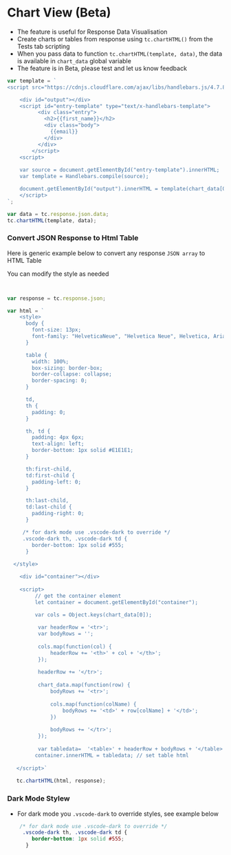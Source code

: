 # Chart View (Beta)
- The feature is useful for Response Data Visualisation
- Create charts or tables from response using `tc.chartHTML()` from the Tests tab scripting
- When you pass data to function `tc.chartHTML(template, data)`, the data is available in `chart_data` global variable
- The feature is in Beta, please test and let us know feedback

```js
var template = `
<script src="https://cdnjs.cloudflare.com/ajax/libs/handlebars.js/4.7.8/handlebars.min.js"></script>

    <div id="output"></div>
    <script id="entry-template" type="text/x-handlebars-template">
          <div class="entry">
            <h2>{{first_name}}</h2>
            <div class="body">
              {{email}}
            </div>
          </div>
        </script>
    <script>
    
    var source = document.getElementById("entry-template").innerHTML;
    var template = Handlebars.compile(source);

    document.getElementById("output").innerHTML = template(chart_data[0]);
    </script>
`;

var data = tc.response.json.data;
tc.chartHTML(template, data);
```


### Convert JSON Response to Html Table
Here is generic example below to convert any response `JSON array` to HTML Table

You can modify the style as needed


```js


var response = tc.response.json;

var html = `
    <style>
      body {
        font-size: 13px;
        font-family: "HelveticaNeue", "Helvetica Neue", Helvetica, Arial, sans-serif;
      }

      table {
        width: 100%;
        box-sizing: border-box;
        border-collapse: collapse;
        border-spacing: 0;
      }

      td,
      th {
        padding: 0;
      }

      th, td {
        padding: 4px 6px;
        text-align: left;
        border-bottom: 1px solid #E1E1E1;
      }

      th:first-child,
      td:first-child {
        padding-left: 0;
      }

      th:last-child,
      td:last-child {
        padding-right: 0;
      }

     /* for dark mode use .vscode-dark to override */
     .vscode-dark th, .vscode-dark td {
        border-bottom: 1px solid #555;
      }
  
  </style>

    <div id="container"></div>
    
    <script>
         // get the container element
         let container = document.getElementById("container");
         
         var cols = Object.keys(chart_data[0]);

          var headerRow = '<tr>';
          var bodyRows = '';
      
          cols.map(function(col) {
              headerRow += '<th>' + col + '</th>';
          });
      
          headerRow += '</tr>';
      
          chart_data.map(function(row) {
              bodyRows += '<tr>';
      
              cols.map(function(colName) {
                  bodyRows += '<td>' + row[colName] + '</td>';
              })
      
              bodyRows += '</tr>';
          });
      
          var tabledata=  '<table>' + headerRow + bodyRows + '</table>';
         container.innerHTML = tabledata; // set table html
      
   </script>`
   
   tc.chartHTML(html, response);
```

### Dark Mode Stylew

- For dark mode you `.vscode-dark` to override styles, see example below
```css
    /* for dark mode use .vscode-dark to override */
     .vscode-dark th, .vscode-dark td {
        border-bottom: 1px solid #555;
      }
```
